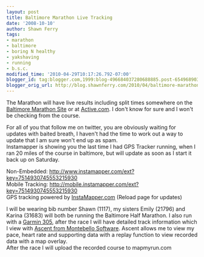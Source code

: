 ```yaml
---
layout: post
title: Baltimore Marathon Live Tracking
date: '2008-10-10'
author: Shawn Ferry
tags:
- marathon
- baltimore
- boring N healthy
- yakshaving
- running
- b.s.c.
modified_time: '2010-04-29T10:17:26.792-07:00'
blogger_id: tag:blogger.com,1999:blog-496684037280688885.post-6549689032202956826
blogger_orig_url: http://blog.shawnferry.com/2010/04/baltimore-marathon-live-tracking.html
---
```


The Marathon will have live results including split times somewhere on the
[Baltimore Marathon Site](http://www.thebaltimoremarathon.com/Home_Page.htm)
or at
[Active.com](http://results.active.com/pages/page.jsp?eventLinkageID=16773). I
don't know for sure and I won't be checking from the course.  
  
For all of you that follow me on twitter, you are obviously waiting for
updates with baited breath, I haven't had the time to work out a way to update
that I am sure won't end up as spam.  
Instamapper is showing you the last time I had GPS Tracker running, when I ran
20 miles of the course in baltimore, but will update as soon as I start it
back up on Saturday.  
  
Non-Embedded: <http://www.instamapper.com/ext?key=7514930745553215930>  
Mobile Tracking: <http://mobile.instamapper.com/ext?key=7514930745553215930>  
GPS tracking powered by [InstaMapper.com](http://www.instamapper.com/) (Reload
page for updates)  
  
I will be wearing bib number Shawn (1117), my sisters Emily (21796) and Karina
(31683) will both be running the Baltimore Half Marathon. I also run with a
[Garmin 305](https://buy.garmin.com/shop/shop.do?cID=142&pID=349), after the
race I will have detailed track information which I view with [Ascent from
Montebello Software](http://www.montebellosoftware.com/). Ascent allows me to
view my pace, heart rate and supporting data with a replay function to view
recorded data with a map overlay.  
After the race I will upload the recorded course to mapmyrun.com

